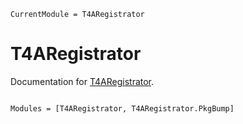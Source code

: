 ```@meta
CurrentModule = T4ARegistrator
```

# T4ARegistrator

Documentation for [T4ARegistrator](https://github.com/terasakisatoshi/T4ARegistrator.jl).

```@index
```

```@autodocs
Modules = [T4ARegistrator, T4ARegistrator.PkgBump]
```


